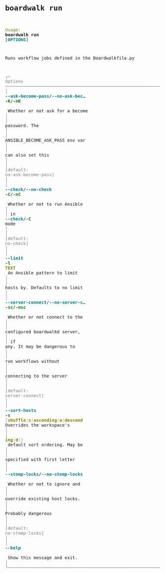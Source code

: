 # `boardwalk run`

<div class="full-width" id="cmd-help-text">
<pre>

                                                                                                              
 <span style="color: #808000; text-decoration-color: #808000">Usage:</span> <span style="font-weight: bold">boardwalk run</span> [<span style="color: #008080; text-decoration-color: #008080; font-weight: bold">OPTIONS</span>]                                                                               
                                                                                                              
 Runs workflow jobs defined in the Boardwalkfile.py                                                           
                                                                                                              
<span style="color: #7f7f7f; text-decoration-color: #7f7f7f">╭─ Options ──────────────────────────────────────────────────────────────────────────────────────────────────╮</span>
<span style="color: #7f7f7f; text-decoration-color: #7f7f7f">│</span> <span style="color: #008080; text-decoration-color: #008080; font-weight: bold">--ask-become-pass</span>/<span style="color: #008080; text-decoration-color: #008080; font-weight: bold">--no-ask-bec…</span>  <span style="color: #008000; text-decoration-color: #008000; font-weight: bold">-K</span>/<span style="color: #008000; text-decoration-color: #008000; font-weight: bold">-nK</span>    <span style="color: #808000; text-decoration-color: #808000; font-weight: bold">                              </span>  Whether or not ask for a become <span style="color: #7f7f7f; text-decoration-color: #7f7f7f">│</span>
<span style="color: #7f7f7f; text-decoration-color: #7f7f7f">│</span>                                                                            password. The                   <span style="color: #7f7f7f; text-decoration-color: #7f7f7f">│</span>
<span style="color: #7f7f7f; text-decoration-color: #7f7f7f">│</span>                                                                            ANSIBLE_BECOME_ASK_PASS env var <span style="color: #7f7f7f; text-decoration-color: #7f7f7f">│</span>
<span style="color: #7f7f7f; text-decoration-color: #7f7f7f">│</span>                                                                            can also set this               <span style="color: #7f7f7f; text-decoration-color: #7f7f7f">│</span>
<span style="color: #7f7f7f; text-decoration-color: #7f7f7f">│</span>                                                                            <span style="color: #7f7f7f; text-decoration-color: #7f7f7f">[default: no-ask-become-pass]  </span> <span style="color: #7f7f7f; text-decoration-color: #7f7f7f">│</span>
<span style="color: #7f7f7f; text-decoration-color: #7f7f7f">│</span> <span style="color: #008080; text-decoration-color: #008080; font-weight: bold">--check</span>/<span style="color: #008080; text-decoration-color: #008080; font-weight: bold">--no-check</span>               <span style="color: #008000; text-decoration-color: #008000; font-weight: bold">-C</span>/<span style="color: #008000; text-decoration-color: #008000; font-weight: bold">-nC</span>    <span style="color: #808000; text-decoration-color: #808000; font-weight: bold">                              </span>  Whether or not to run Ansible   <span style="color: #7f7f7f; text-decoration-color: #7f7f7f">│</span>
<span style="color: #7f7f7f; text-decoration-color: #7f7f7f">│</span>                                                                            in <span style="color: #008080; text-decoration-color: #008080; font-weight: bold">--check</span>/<span style="color: #008000; text-decoration-color: #008000; font-weight: bold">-C</span> mode              <span style="color: #7f7f7f; text-decoration-color: #7f7f7f">│</span>
<span style="color: #7f7f7f; text-decoration-color: #7f7f7f">│</span>                                                                            <span style="color: #7f7f7f; text-decoration-color: #7f7f7f">[default: no-check]            </span> <span style="color: #7f7f7f; text-decoration-color: #7f7f7f">│</span>
<span style="color: #7f7f7f; text-decoration-color: #7f7f7f">│</span> <span style="color: #008080; text-decoration-color: #008080; font-weight: bold">--limit</span>                          <span style="color: #008000; text-decoration-color: #008000; font-weight: bold">-l</span>        <span style="color: #808000; text-decoration-color: #808000; font-weight: bold">TEXT                          </span>  An Ansible pattern to limit     <span style="color: #7f7f7f; text-decoration-color: #7f7f7f">│</span>
<span style="color: #7f7f7f; text-decoration-color: #7f7f7f">│</span>                                                                            hosts by. Defaults to no limit  <span style="color: #7f7f7f; text-decoration-color: #7f7f7f">│</span>
<span style="color: #7f7f7f; text-decoration-color: #7f7f7f">│</span> <span style="color: #008080; text-decoration-color: #008080; font-weight: bold">--server-connect</span>/<span style="color: #008080; text-decoration-color: #008080; font-weight: bold">--no-server-c…</span>  <span style="color: #008000; text-decoration-color: #008000; font-weight: bold">-sc</span>/<span style="color: #008000; text-decoration-color: #008000; font-weight: bold">-nsc</span>  <span style="color: #808000; text-decoration-color: #808000; font-weight: bold">                              </span>  Whether or not connect to the   <span style="color: #7f7f7f; text-decoration-color: #7f7f7f">│</span>
<span style="color: #7f7f7f; text-decoration-color: #7f7f7f">│</span>                                                                            configured boardwalkd server,   <span style="color: #7f7f7f; text-decoration-color: #7f7f7f">│</span>
<span style="color: #7f7f7f; text-decoration-color: #7f7f7f">│</span>                                                                            if any. It may be dangerous to  <span style="color: #7f7f7f; text-decoration-color: #7f7f7f">│</span>
<span style="color: #7f7f7f; text-decoration-color: #7f7f7f">│</span>                                                                            run workflows without           <span style="color: #7f7f7f; text-decoration-color: #7f7f7f">│</span>
<span style="color: #7f7f7f; text-decoration-color: #7f7f7f">│</span>                                                                            connecting to the server        <span style="color: #7f7f7f; text-decoration-color: #7f7f7f">│</span>
<span style="color: #7f7f7f; text-decoration-color: #7f7f7f">│</span>                                                                            <span style="color: #7f7f7f; text-decoration-color: #7f7f7f">[default: server-connect]      </span> <span style="color: #7f7f7f; text-decoration-color: #7f7f7f">│</span>
<span style="color: #7f7f7f; text-decoration-color: #7f7f7f">│</span> <span style="color: #008080; text-decoration-color: #008080; font-weight: bold">--sort-hosts</span>                     <span style="color: #008000; text-decoration-color: #008000; font-weight: bold">-s</span>        <span style="color: #bfbf7f; text-decoration-color: #bfbf7f; font-weight: bold">[</span><span style="color: #808000; text-decoration-color: #808000; font-weight: bold">shuffle</span><span style="color: #bfbf7f; text-decoration-color: #bfbf7f; font-weight: bold">|</span><span style="color: #808000; text-decoration-color: #808000; font-weight: bold">s</span><span style="color: #bfbf7f; text-decoration-color: #bfbf7f; font-weight: bold">|</span><span style="color: #808000; text-decoration-color: #808000; font-weight: bold">ascending</span><span style="color: #bfbf7f; text-decoration-color: #bfbf7f; font-weight: bold">|</span><span style="color: #808000; text-decoration-color: #808000; font-weight: bold">a</span><span style="color: #bfbf7f; text-decoration-color: #bfbf7f; font-weight: bold">|</span><span style="color: #808000; text-decoration-color: #808000; font-weight: bold">descend</span>  Overrides the workspace&#x27;s       <span style="color: #7f7f7f; text-decoration-color: #7f7f7f">│</span>
<span style="color: #7f7f7f; text-decoration-color: #7f7f7f">│</span>                                            <span style="color: #808000; text-decoration-color: #808000; font-weight: bold">ing</span><span style="color: #bfbf7f; text-decoration-color: #bfbf7f; font-weight: bold">|</span><span style="color: #808000; text-decoration-color: #808000; font-weight: bold">d</span><span style="color: #bfbf7f; text-decoration-color: #bfbf7f; font-weight: bold">|]</span><span style="color: #808000; text-decoration-color: #808000; font-weight: bold">                       </span>  default sort ordering. May be   <span style="color: #7f7f7f; text-decoration-color: #7f7f7f">│</span>
<span style="color: #7f7f7f; text-decoration-color: #7f7f7f">│</span>                                                                            specified with first letter     <span style="color: #7f7f7f; text-decoration-color: #7f7f7f">│</span>
<span style="color: #7f7f7f; text-decoration-color: #7f7f7f">│</span> <span style="color: #008080; text-decoration-color: #008080; font-weight: bold">--stomp-locks</span>/<span style="color: #008080; text-decoration-color: #008080; font-weight: bold">--no-stomp-locks</span>             <span style="color: #808000; text-decoration-color: #808000; font-weight: bold">                              </span>  Whether or not to ignore and    <span style="color: #7f7f7f; text-decoration-color: #7f7f7f">│</span>
<span style="color: #7f7f7f; text-decoration-color: #7f7f7f">│</span>                                                                            override existing host locks.   <span style="color: #7f7f7f; text-decoration-color: #7f7f7f">│</span>
<span style="color: #7f7f7f; text-decoration-color: #7f7f7f">│</span>                                                                            Probably dangerous              <span style="color: #7f7f7f; text-decoration-color: #7f7f7f">│</span>
<span style="color: #7f7f7f; text-decoration-color: #7f7f7f">│</span>                                                                            <span style="color: #7f7f7f; text-decoration-color: #7f7f7f">[default: no-stomp-locks]      </span> <span style="color: #7f7f7f; text-decoration-color: #7f7f7f">│</span>
<span style="color: #7f7f7f; text-decoration-color: #7f7f7f">│</span> <span style="color: #008080; text-decoration-color: #008080; font-weight: bold">--help</span>                                     <span style="color: #808000; text-decoration-color: #808000; font-weight: bold">                              </span>  Show this message and exit.     <span style="color: #7f7f7f; text-decoration-color: #7f7f7f">│</span>
<span style="color: #7f7f7f; text-decoration-color: #7f7f7f">╰────────────────────────────────────────────────────────────────────────────────────────────────────────────╯</span>

</pre>
</div>


